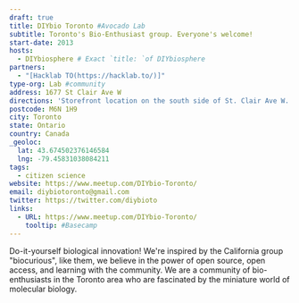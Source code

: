 ```yaml
---
draft: true
title: DIYbio Toronto #Avocado Lab
subtitle: Toronto's Bio-Enthusiast group. Everyone's welcome!
start-date: 2013
hosts:
  - DIYbiosphere # Exact `title: `of DIYbiosphere
partners:
  - "[Hacklab TO(https://hacklab.to/)]"
type-org: Lab #community
address: 1677 St Clair Ave W
directions: 'Storefront location on the south side of St. Clair Ave W. just west of Laughton Ave. If there is an open house, or a public event, open the front door and come on in!'
postcode: M6N 1H9
city: Toronto
state: Ontario
country: Canada
_geoloc:
  lat: 43.674502376146584
  lng: -79.45831038084211
tags:
  - citizen science
website: https://www.meetup.com/DIYbio-Toronto/
email: diybiotoronto@gmail.com
twitter: https://twitter.com/diybioto
links:
  - URL: https://www.meetup.com/DIYbio-Toronto/
    tooltip: #Basecamp
---
```


Do-it-yourself biological innovation! We're inspired by the California group "biocurious", like them, we believe in the power of open source, open access, and learning with the community. We are a community of bio-enthusiasts in the Toronto area who are fascinated by the miniature world of molecular biology.
